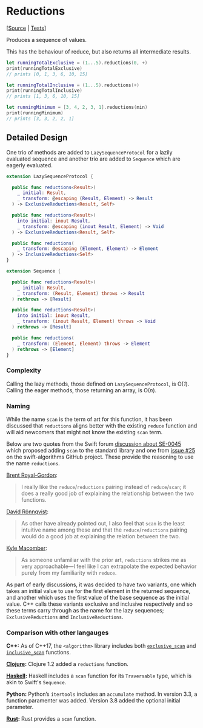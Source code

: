 # Reductions

[[Source](https://github.com/apple/swift-algorithms/blob/main/Sources/Algorithms/Reductions.swift) |
 [Tests](https://github.com/apple/swift-algorithms/blob/main/Tests/SwiftAlgorithmsTests/ReductionsTests.swift)]

Produces a sequence of values.

This has the behaviour of reduce, but also returns all intermediate results.

```swift
let runningTotalExclusive = (1...5).reductions(0, +)
print(runningTotalExclusive)
// prints [0, 1, 3, 6, 10, 15]

let runningTotalInclusive = (1...5).reductions(+)
print(runningTotalInclusive)
// prints [1, 3, 6, 10, 15]

let runningMinimum = [3, 4, 2, 3, 1].reductions(min)
print(runningMinimum)
// prints [3, 3, 2, 2, 1]
```

## Detailed Design

One trio of methods are added to `LazySequenceProtocol` for a lazily evaluated
sequence and another trio are added to `Sequence` which are eagerly evaluated.

```swift
extension LazySequenceProtocol {

  public func reductions<Result>(
    _ initial: Result,
    _ transform: @escaping (Result, Element) -> Result
  ) -> ExclusiveReductions<Result, Self>

  public func reductions<Result>(
    into initial: inout Result,
    _ transform: @escaping (inout Result, Element) -> Void
  ) -> ExclusiveReductions<Result, Self>

  public func reductions(
    _ transform: @escaping (Element, Element) -> Element
  ) -> InclusiveReductions<Self>
}
```

```swift
extension Sequence {

  public func reductions<Result>(
    _ initial: Result, 
    _ transform: (Result, Element) throws -> Result
  ) rethrows -> [Result]

  public func reductions<Result>(
    into initial: inout Result,
    _ transform: (inout Result, Element) throws -> Void
  ) rethrows -> [Result]

  public func reductions(
    _ transform: (Element, Element) throws -> Element
  ) rethrows -> [Element]
}
```

### Complexity

Calling the lazy methods, those defined on `LazySequenceProtocol`, is O(_1_).
Calling the eager methods, those returning an array, is O(_n_).

### Naming

While the name `scan` is the term of art for this function, it has been 
discussed that `reductions` aligns better with the existing `reduce` function 
and will aid newcomers that might not know the existing `scan` term.

Below are two quotes from the Swift forum [discussion about SE-0045][SE-0045] 
which proposed adding `scan` to the standard library and one from
[issue #25][Issue 25] on the swift-algorithms GitHub project. These provide
the reasoning to use the name `reductions`.

[Brent Royal-Gordon][Brent_Royal-Gordon]:
> I really like the `reduce`/`reductions` pairing instead of `reduce`/`scan`;
it does a really good job of explaining the relationship between the two
functions.

[David Rönnqvist][David Rönnqvist]:
> As other have already pointed out, I also feel that `scan` is the least
intuitive name among these and that the `reduce`/`reductions` pairing would do
a good job at explaining the relation between the two.

[Kyle Macomber][Kyle Macomber]:
> As someone unfamiliar with the prior art, `reductions` strikes me as very
approachable—I feel like I can extrapolate the expected behavior purely from my
familiarity with `reduce`.

As part of early discussions, it was decided to have two variants, one which
takes an initial value to use for the first element in the returned sequence, 
and another which uses the first value of the base sequence as the initial
value. C++ calls these variants exclusive and inclusive respectively and so 
these terms carry through as the name for the lazy sequences; 
`ExclusiveReductions` and `InclusiveReductions`.

[SE-0045]: https://forums.swift.org/t/review-se-0045-add-scan-prefix-while-drop-while-and-iterate-to-the-stdlib/2382
[Issue 25]: https://github.com/apple/swift-algorithms/issues/25
[Brent_Royal-Gordon]: https://forums.swift.org/t/review-se-0045-add-scan-prefix-while-drop-while-and-iterate-to-the-stdlib/2382/6
[David Rönnqvist]: https://forums.swift.org/t/review-se-0045-add-scan-prefix-while-drop-while-and-iterate-to-the-stdlib/2382/8
[Kyle Macomber]: https://github.com/apple/swift-algorithms/issues/25#issuecomment-709317894

### Comparison with other langauges

**C++:** As of C++17, the `<algorithm>` library includes both
[`exclusive_scan`][C++ Exclusive] and [`inclusive_scan`][C++ Inclusive]
functions.

**[Clojure][Clojure]:** Clojure 1.2 added a `reductions` function.

**[Haskell][Haskell]:** Haskell includes a `scan` function for its
`Traversable` type, which is akin to Swift's `Sequence`.

**Python:** Python’s `itertools` includes an `accumulate` method. In version
3.3, a function paramenter was added. Version 3.8 added the optional initial
parameter.

**[Rust][Rust]:** Rust provides a `scan` function.

[C++ Exclusive]: https://en.cppreference.com/w/cpp/algorithm/exclusive_scan
[C++ Inclusive]: https://en.cppreference.com/w/cpp/algorithm/inclusive_scan
[Clojure]: http://clojure.github.io/clojure/clojure.core-api.html#clojure.core/reductions
[Haskell]: http://hackage.haskell.org/package/base-4.8.2.0/docs/Prelude.html#v:scanl
[Rust]: https://doc.rust-lang.org/std/iter/trait.Iterator.html#method.scan
